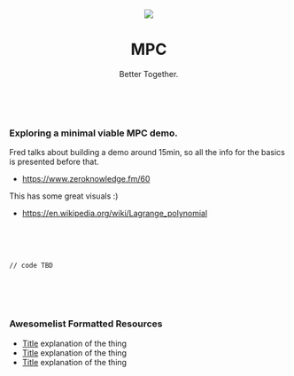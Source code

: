 <br>

<div align="center">
    <p align="center">
        <img src="TBD">
    </p>
    <h1 align="center">
        MPC
    </h1>
    <p align="center">
        Better Together.
    </p>
</div>

<br><br><br>

### Exploring a minimal viable MPC demo.

Fred talks about building a demo around 15min, so all the info for the
basics is presented before that.
- https://www.zeroknowledge.fm/60

This has some great visuals :)
- https://en.wikipedia.org/wiki/Lagrange_polynomial



<br><br><br>

```rust, ignore
// code TBD
```

<br><br><br>

### Awesomelist Formatted Resources
- [Title](https://www.link_to_the_thing.com) explanation of the thing
- [Title](https://www.link_to_the_thing.com) explanation of the thing
- [Title](https://www.link_to_the_thing.com) explanation of the thing

<br><br><br>
